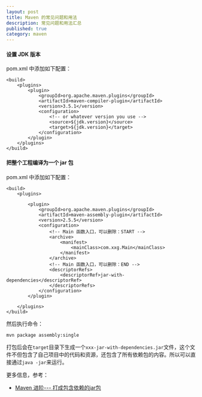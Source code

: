 ```yaml
---
layout: post
title: Maven 的常见问题和用法
description: 常见问题和用法汇总
published: true
category: maven
---
```


#### 设置 JDK 版本

pom.xml 中添加如下配置：


```
<build>
    <plugins>
        <plugin>
            <groupId>org.apache.maven.plugins</groupId>
            <artifactId>maven-compiler-plugin</artifactId>
            <version>3.5.1</version>
            <configuration>
                <!-- or whatever version you use -->
                <source>${jdk.version}</source>
                <target>${jdk.version}</target>
            </configuration>
        </plugin>
    </plugins>
</build>

```


#### 把整个工程编译为一个 jar 包

pom.xml 中添加如下配置：

```
<build>  
    <plugins>  
  
        <plugin>  
            <groupId>org.apache.maven.plugins</groupId>  
            <artifactId>maven-assembly-plugin</artifactId>  
            <version>2.5.5</version>  
            <configuration>
                <!-- Main 函数入口，可以删除：START -->
                <archive>  
                    <manifest>  
                        <mainClass>com.xxg.Main</mainClass>  
                    </manifest>  
                </archive>
                <!-- Main 函数入口，可以删除：END -->
                <descriptorRefs>  
                    <descriptorRef>jar-with-dependencies</descriptorRef>  
                </descriptorRefs>  
            </configuration>  
        </plugin>  
  
    </plugins>  
</build>  

```

然后执行命令： 

```
mvn package assembly:single  
```

打包后会在`target`目录下生成一个`xxx-jar-with-dependencies.jar`文件，这个文件不但包含了自己项目中的代码和资源，还包含了所有依赖包的内容。所以可以直接通过`java -jar`来运行。


更多信息，参考：

* [Maven 进阶--- 打成包含依赖的jar包](https://blog.csdn.net/u014430366/article/details/76060366)




































[NingG]:    http://ningg.github.com  "NingG"










